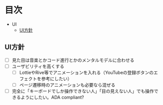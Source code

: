 # 目次

- UI
  - [UI方針](#ui方針)

## UI方針

- [ ] 見た目は音楽とかコード進行とかのメンタルモデルに合わせる
- [ ] ユーザビリティを高くする
  - [ ] LottieやRive等でアニメーションを入れる（YouTubeの登録ボタンのエフェクトを参考にしたい）
  - [ ] ページ遷移時のアニメーションも必要なら混ぜる
- [ ] 完全に「キーボードでしか操作できない人」「目の見えない人」でも操作できるようにしたい。ADA compliant?

